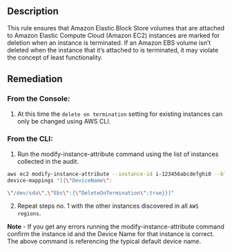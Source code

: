 ## Description

This rule ensures that Amazon Elastic Block Store volumes that are attached to Amazon Elastic Compute Cloud (Amazon EC2) instances are marked for deletion when an instance is terminated. If an Amazon EBS volume isn’t deleted when the instance that it’s attached to is terminated, it may violate the concept of least functionality.

## Remediation

### From the Console:

1. At this time the `delete on termination` setting for existing instances can only be changed using AWS CLI.

### From the CLI:

1. Run the modify-instance-attribute command using the list of instances collected in the audit.

```bash
aws ec2 modify-instance-attribute --instance-id i-123456abcdefghi0 --block-
device-mappings "[{\"DeviceName\":

\"/dev/sda\",\"Ebs\":{\"DeleteOnTermination\":true}}]"
```

2. Repeat steps no. 1 with the other instances discovered in all `AWS regions`.

**Note** - If you get any errors running the modify-instance-attribute command confirm
the instance id and the Device Name for that instance is correct. The above command
is referencing the typical default device name.